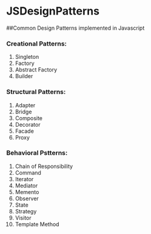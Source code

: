 # JSDesignPatterns
##Common Design Patterns implemented in Javascript

### Creational Patterns:
1. Singleton
2. Factory
3. Abstract Factory
4. Builder

### Structural Patterns:
1. Adapter
2. Bridge
3. Composite
4. Decorator
5. Facade
6. Proxy

### Behavioral Pstterns:
1. Chain of Responsibility
2. Command
3. Iterator
4. Mediator
5. Memento
6. Observer
7. State
8. Strategy
9. Visitor
10. Template Method